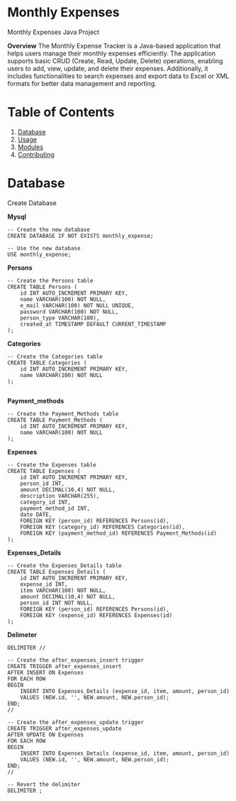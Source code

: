 # Monthly Expenses
Monthly Expenses Java Project


**Overview**
The Monthly Expense Tracker is a Java-based application that helps users manage their monthly expenses efficiently. The application supports basic CRUD (Create, Read, Update, Delete) operations, enabling users to add, view, update, and delete their expenses. Additionally, it includes functionalities to search expenses and export data to Excel or XML formats for better data management and reporting.


# **Table of Contents**
1. [Database](#Database)
2. [Usage](#usage)
3. [Modules](#modules)
4. [Contributing](#contributing)


# **Database**
Create Database

**Mysql**
```
-- Create the new database
CREATE DATABASE IF NOT EXISTS monthly_expense;

-- Use the new database
USE monthly_expense;

```
**Persons**
```
-- Create the Persons table
CREATE TABLE Persons (
    id INT AUTO_INCREMENT PRIMARY KEY,
    name VARCHAR(100) NOT NULL,
    e_mail VARCHAR(100) NOT NULL UNIQUE,
    password VARCHAR(100) NOT NULL,
    person_type VARCHAR(100),
    created_at TIMESTAMP DEFAULT CURRENT_TIMESTAMP
);

```
**Categories**
```
-- Create the Categories table
CREATE TABLE Categories (
    id INT AUTO_INCREMENT PRIMARY KEY,
    name VARCHAR(100) NOT NULL
);


```
**Payment_methods**
```
-- Create the Payment_Methods table
CREATE TABLE Payment_Methods (
    id INT AUTO_INCREMENT PRIMARY KEY,
    name VARCHAR(100) NOT NULL
);
```

**Expenses**
```
-- Create the Expenses table
CREATE TABLE Expenses (
    id INT AUTO_INCREMENT PRIMARY KEY,
    person_id INT,
    amount DECIMAL(10,4) NOT NULL,
    description VARCHAR(255),
    category_id INT,
    payment_method_id INT,
    date DATE,
    FOREIGN KEY (person_id) REFERENCES Persons(id),
    FOREIGN KEY (category_id) REFERENCES Categories(id),
    FOREIGN KEY (payment_method_id) REFERENCES Payment_Methods(id)
);

```
**Expenses_Details**
```
-- Create the Expenses_Details table
CREATE TABLE Expenses_Details (
    id INT AUTO_INCREMENT PRIMARY KEY,
    expense_id INT,
    item VARCHAR(100) NOT NULL,
    amount DECIMAL(10,4) NOT NULL,
    person_id INT NOT NULL,
    FOREIGN KEY (person_id) REFERENCES Persons(id),
    FOREIGN KEY (expense_id) REFERENCES Expenses(id)
);

```

**Delimeter**
```
DELIMITER //

-- Create the after_expenses_insert trigger
CREATE TRIGGER after_expenses_insert 
AFTER INSERT ON Expenses 
FOR EACH ROW 
BEGIN 
    INSERT INTO Expenses_Details (expense_id, item, amount, person_id) 
    VALUES (NEW.id, '', NEW.amount, NEW.person_id);
END; 
//

-- Create the after_expenses_update trigger
CREATE TRIGGER after_expenses_update 
AFTER UPDATE ON Expenses 
FOR EACH ROW 
BEGIN 
    INSERT INTO Expenses_Details (expense_id, item, amount, person_id) 
    VALUES (NEW.id, '', NEW.amount, NEW.person_id);
END; 
//

-- Revert the delimiter
DELIMITER ;

```



